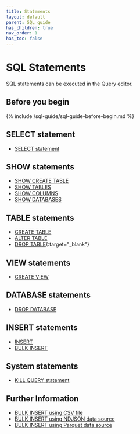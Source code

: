 ```yaml
---
title: Statements
layout: default
parent: SQL guide
has_children: true
nav_order: 1
has_toc: false
---
```


# SQL Statements

SQL statements can be executed in the Query editor.

## Before you begin

{% include /sql-guide/sql-guide-before-begin.md %}

## SELECT statement

* [SELECT statement](/docs/sql-guide/statements/statement-select)

## SHOW statements

* [SHOW CREATE TABLE](/docs/sql-guide/statements/statement-table-create-show)
* [SHOW TABLES](/docs/sql-guide/statements/statement-tables-show)
* [SHOW COLUMNS](/docs/sql-guide/statements/statement-columns-show)
* [SHOW DATABASES](/docs/sql-guide/statements/statement-database-show)

## TABLE statements

* [CREATE TABLE](/docs/sql-guide/statements/statement-table-create)
* [ALTER TABLE](/docs/sql-guide/statements/statement-table-alter)
* [DROP TABLE](https://www.w3schools.com/sql/sql_drop_table.asp){:target="_blank"}

## VIEW statements

* [CREATE VIEW](/docs/sql-guide/statements/statement-view-create)

## DATABASE statements

* [DROP DATABASE](/docs/sql-guide/statements/statement-database-drop)

## INSERT statements

* [INSERT](/docs/sql-guide/statements/statement-insert)
* [BULK INSERT](/docs/sql-guide/statements/statement-insert-bulk)

## System statements

* [KILL QUERY statement](/docs/sql-guide/statements/statement-kill-query)

## Further Information

* [BULK INSERT using CSV file](/docs/sql-guide/statements/statement-insert-bulk-csv-example)
* [BULK INSERT using NDJSON data source](/docs/sql-guide/statements/statement-insert-bulk-ndjson-example)
* [BULK INSERT using Parquet data source](/docs/sql-guide/statements/statement-insert-bulk-parquet-example)
